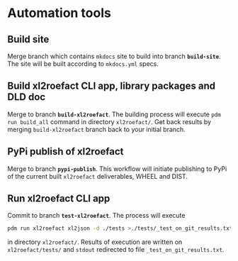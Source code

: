 
# Automation tools

## Build site

Merge branch which contains `mkdocs` site to build into branch **`build-site`**.
The site will be built according to `mkdocs.yml` specs.



## Build xl2roefact CLI app, library packages and DLD doc

Merge to branch **`build-xl2roefact`**. The building process will execute `pdm run build_all` command in directory `xl2roefact/`.
Get back results by merging `build-xl2roefact` branch back to your initial branch.



## PyPi publish of xl2roefact

Merge to branch **`pypi-publish`**. This workflow will initiate publishing to PyPi of the current built `xl2roefact` deliverables, WHEEL and DIST.



## Run xl2roefact CLI app

Commit to branch **`test-xl2roefact`**. The process will execute 
```bash
pdm run xl2roefact xl2json -d ./tests >./tests/_test_on_git_results.txt
```
in directory `xl2roefact/`.
Results of execution are written on `xl2roefact/tests/` and `stdout` redirected to file `_test_on_git_results.txt`.



